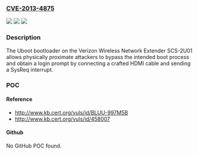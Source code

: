 ### [CVE-2013-4875](https://cve.mitre.org/cgi-bin/cvename.cgi?name=CVE-2013-4875)
![](https://img.shields.io/static/v1?label=Product&message=n%2Fa&color=blue)
![](https://img.shields.io/static/v1?label=Version&message=n%2Fa&color=blue)
![](https://img.shields.io/static/v1?label=Vulnerability&message=n%2Fa&color=brighgreen)

### Description

The Uboot bootloader on the Verizon Wireless Network Extender SCS-2U01 allows physically proximate attackers to bypass the intended boot process and obtain a login prompt by connecting a crafted HDMI cable and sending a SysReq interrupt.

### POC

#### Reference
- http://www.kb.cert.org/vuls/id/BLUU-997M5B
- http://www.kb.cert.org/vuls/id/458007

#### Github
No GitHub POC found.

